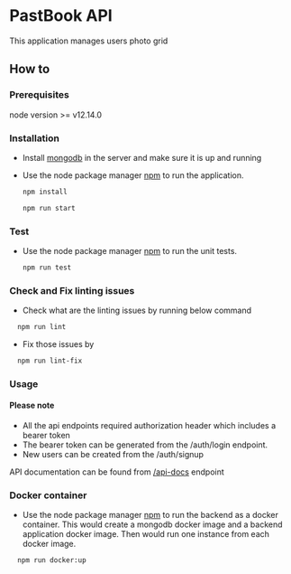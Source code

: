 # PastBook API

This application manages users photo grid

## How to

### Prerequisites

node version >= v12.14.0

### Installation

- Install [mongodb](https://docs.mongodb.com/manual/installation/) in the server and make sure it is up and running

- Use the node package manager [npm](https://www.npmjs.com/) to run the application.

  ```bash
  npm install

  npm run start
  ```

### Test

- Use the node package manager [npm](https://www.npmjs.com/) to run the unit tests.

  ```bash
  npm run test
  ```

### Check and Fix linting issues

- Check what are the linting issues by running below command

```bash
  npm run lint
```

- Fix those issues by

```bash
  npm run lint-fix
```

### Usage

#### Please note

- All the api endpoints required authorization header which includes a bearer token
- The bearer token can be generated from the /auth/login endpoint.
- New users can be created from the /auth/signup

API documentation can be found from [/api-docs](http://localhost:3333/api-docs) endpoint

### Docker container

- Use the node package manager [npm](https://www.npmjs.com/) to run the backend as a docker container. This would create a mongodb docker image and a backend application docker image. Then would run one instance from each docker image.

```bash
  npm run docker:up
```
